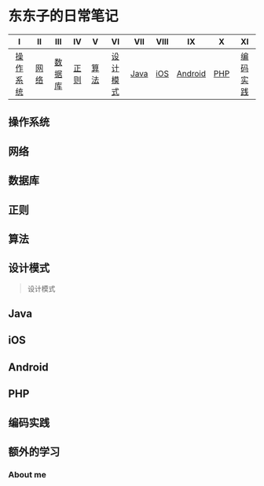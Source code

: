 # 东东子的日常笔记

| Ⅰ | Ⅱ | Ⅲ | Ⅳ | Ⅴ | Ⅵ | Ⅶ | Ⅷ | Ⅸ | Ⅹ |XI|
| :--------: | :---------: | :---------: | :---------: | :---------: | :---------:| :---------: | :-------: | :-------:| :------:|:------:|
| [操作系统](#操作系统) | [网络](#网络) | [数据库](#数据库) | [正则](#正则) | [算法](#算法) | [设计模式](#设计模式) | [Java](#Java) | [iOS](#iOS) | [Android](#Android) | [PHP](#PHP)|[编码实践](#编码实践) |


## 操作系统 


## 网络 


## 数据库 


## 正则


## 算法 


## 设计模式
>设计模式


## Java 


## iOS


## Android 

## PHP

## 编码实践


## 额外的学习


### About me



